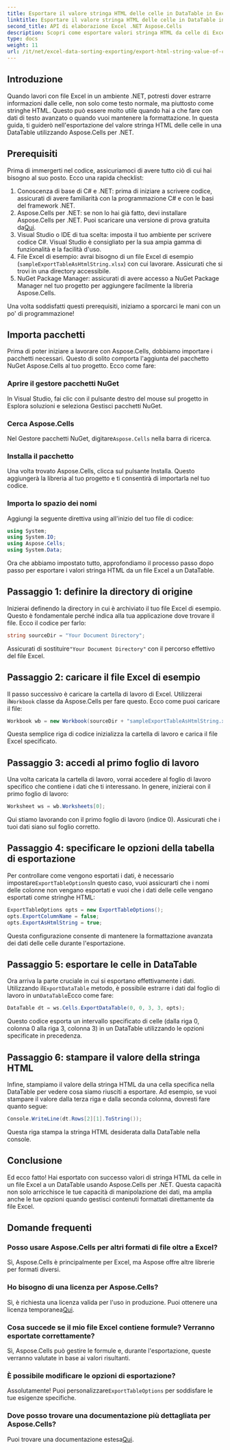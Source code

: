 ```yaml
---
title: Esportare il valore stringa HTML delle celle in DataTable in Excel
linktitle: Esportare il valore stringa HTML delle celle in DataTable in Excel
second_title: API di elaborazione Excel .NET Aspose.Cells
description: Scopri come esportare valori stringa HTML da celle di Excel in una DataTable utilizzando Aspose.Cells per .NET in un semplice tutorial passo dopo passo.
type: docs
weight: 11
url: /it/net/excel-data-sorting-exporting/export-html-string-value-of-cells-to-datatable-in-excel/
---
```

## Introduzione

Quando lavori con file Excel in un ambiente .NET, potresti dover estrarre informazioni dalle celle, non solo come testo normale, ma piuttosto come stringhe HTML. Questo può essere molto utile quando hai a che fare con dati di testo avanzato o quando vuoi mantenere la formattazione. In questa guida, ti guiderò nell'esportazione del valore stringa HTML delle celle in una DataTable utilizzando Aspose.Cells per .NET. 

## Prerequisiti

Prima di immergerti nel codice, assicuriamoci di avere tutto ciò di cui hai bisogno al suo posto. Ecco una rapida checklist:

1. Conoscenza di base di C# e .NET: prima di iniziare a scrivere codice, assicurati di avere familiarità con la programmazione C# e con le basi del framework .NET.
2.  Aspose.Cells per .NET: se non lo hai già fatto, devi installare Aspose.Cells per .NET. Puoi scaricare una versione di prova gratuita da[Qui](https://releases.aspose.com/).
3. Visual Studio o IDE di tua scelta: imposta il tuo ambiente per scrivere codice C#. Visual Studio è consigliato per la sua ampia gamma di funzionalità e la facilità d'uso.
4. File Excel di esempio: avrai bisogno di un file Excel di esempio (`sampleExportTableAsHtmlString.xlsx`) con cui lavorare. Assicurati che si trovi in una directory accessibile.
5. NuGet Package Manager: assicurati di avere accesso a NuGet Package Manager nel tuo progetto per aggiungere facilmente la libreria Aspose.Cells.

Una volta soddisfatti questi prerequisiti, iniziamo a sporcarci le mani con un po' di programmazione!

## Importa pacchetti

Prima di poter iniziare a lavorare con Aspose.Cells, dobbiamo importare i pacchetti necessari. Questo di solito comporta l'aggiunta del pacchetto NuGet Aspose.Cells al tuo progetto. Ecco come fare:

### Aprire il gestore pacchetti NuGet

In Visual Studio, fai clic con il pulsante destro del mouse sul progetto in Esplora soluzioni e seleziona Gestisci pacchetti NuGet.

### Cerca Aspose.Cells

 Nel Gestore pacchetti NuGet, digitare`Aspose.Cells` nella barra di ricerca.

### Installa il pacchetto

Una volta trovato Aspose.Cells, clicca sul pulsante Installa. Questo aggiungerà la libreria al tuo progetto e ti consentirà di importarla nel tuo codice.

### Importa lo spazio dei nomi

Aggiungi la seguente direttiva using all'inizio del tuo file di codice:

```csharp
using System;
using System.IO;
using Aspose.Cells;
using System.Data;
```

Ora che abbiamo impostato tutto, approfondiamo il processo passo dopo passo per esportare i valori stringa HTML da un file Excel a un DataTable. 

## Passaggio 1: definire la directory di origine

Inizierai definendo la directory in cui è archiviato il tuo file Excel di esempio. Questo è fondamentale perché indica alla tua applicazione dove trovare il file. Ecco il codice per farlo:

```csharp
string sourceDir = "Your Document Directory";
```

 Assicurati di sostituire`"Your Document Directory"` con il percorso effettivo del file Excel.

## Passaggio 2: caricare il file Excel di esempio

 Il passo successivo è caricare la cartella di lavoro di Excel. Utilizzerai il`Workbook` classe da Aspose.Cells per fare questo. Ecco come puoi caricare il file:

```csharp
Workbook wb = new Workbook(sourceDir + "sampleExportTableAsHtmlString.xlsx");
```

Questa semplice riga di codice inizializza la cartella di lavoro e carica il file Excel specificato.

## Passaggio 3: accedi al primo foglio di lavoro

Una volta caricata la cartella di lavoro, vorrai accedere al foglio di lavoro specifico che contiene i dati che ti interessano. In genere, inizierai con il primo foglio di lavoro:

```csharp
Worksheet ws = wb.Worksheets[0];
```

Qui stiamo lavorando con il primo foglio di lavoro (indice 0). Assicurati che i tuoi dati siano sul foglio corretto.

## Passaggio 4: specificare le opzioni della tabella di esportazione

Per controllare come vengono esportati i dati, è necessario impostare`ExportTableOptions`In questo caso, vuoi assicurarti che i nomi delle colonne non vengano esportati e vuoi che i dati delle celle vengano esportati come stringhe HTML:

```csharp
ExportTableOptions opts = new ExportTableOptions();
opts.ExportColumnName = false;
opts.ExportAsHtmlString = true;
```

Questa configurazione consente di mantenere la formattazione avanzata dei dati delle celle durante l'esportazione.

## Passaggio 5: esportare le celle in DataTable

 Ora arriva la parte cruciale in cui si esportano effettivamente i dati. Utilizzando il`ExportDataTable` metodo, è possibile estrarre i dati dal foglio di lavoro in un`DataTable`Ecco come fare:

```csharp
DataTable dt = ws.Cells.ExportDataTable(0, 0, 3, 3, opts);
```

Questo codice esporta un intervallo specificato di celle (dalla riga 0, colonna 0 alla riga 3, colonna 3) in un DataTable utilizzando le opzioni specificate in precedenza.

## Passaggio 6: stampare il valore della stringa HTML

Infine, stampiamo il valore della stringa HTML da una cella specifica nella DataTable per vedere cosa siamo riusciti a esportare. Ad esempio, se vuoi stampare il valore dalla terza riga e dalla seconda colonna, dovresti fare quanto segue:

```csharp
Console.WriteLine(dt.Rows[2][1].ToString());
```

Questa riga stampa la stringa HTML desiderata dalla DataTable nella console. 

## Conclusione 

Ed ecco fatto! Hai esportato con successo valori di stringa HTML da celle in un file Excel a un DataTable usando Aspose.Cells per .NET. Questa capacità non solo arricchisce le tue capacità di manipolazione dei dati, ma amplia anche le tue opzioni quando gestisci contenuti formattati direttamente da file Excel. 

## Domande frequenti

### Posso usare Aspose.Cells per altri formati di file oltre a Excel?  
Sì, Aspose.Cells è principalmente per Excel, ma Aspose offre altre librerie per formati diversi.

### Ho bisogno di una licenza per Aspose.Cells?  
 Sì, è richiesta una licenza valida per l'uso in produzione. Puoi ottenere una licenza temporanea[Qui](https://purchase.aspose.com/temporary-license/).

### Cosa succede se il mio file Excel contiene formule? Verranno esportate correttamente?  
Sì, Aspose.Cells può gestire le formule e, durante l'esportazione, queste verranno valutate in base ai valori risultanti.

### È possibile modificare le opzioni di esportazione?  
 Assolutamente! Puoi personalizzare`ExportTableOptions` per soddisfare le tue esigenze specifiche.

### Dove posso trovare una documentazione più dettagliata per Aspose.Cells?  
 Puoi trovare una documentazione estesa[Qui](https://reference.aspose.com/cells/net/).